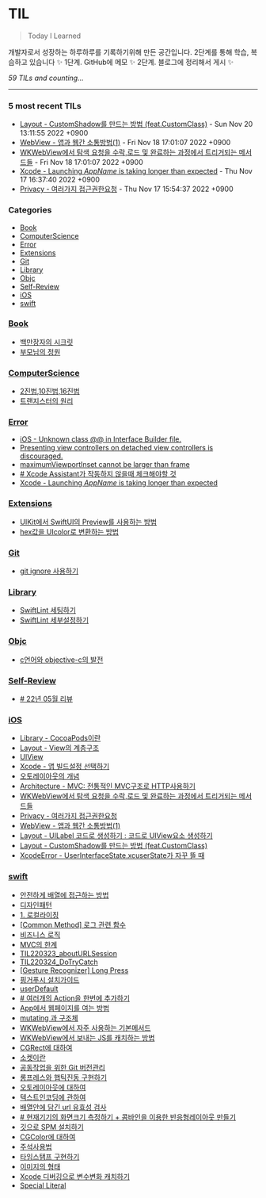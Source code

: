 # TIL
> Today I Learned

개발자로서 성장하는 하루하루를 기록하기위해 만든 공간입니다. 2단계를 통해 학습, 복습하고 있습니다 ✨
  1단계. GitHub에 메모 ✨
  2단계. 블로그에 정리해서 게시 ✨


_59 TILs and counting..._

---

### 5 most recent TILs

- [Layout - CustomShadow를 만드는 방법 (feat.CustomClass)](iOS/how_to_make_CustomShadow.md) - Sun Nov 20 13:11:55 2022 +0900
- [WebView - 앱과 웹간 소통방법(1)](iOS/TIL221118_AppNWeb.md) - Fri Nov 18 17:01:07 2022 +0900
- [WKWebView에서 탐색 요청을 수락,로드 및 완료하는 과정에서 트리거되는 메서드들](iOS/TIL221115_WebKit_NavigationDelegate.md) - Fri Nov 18 17:01:07 2022 +0900
- [Xcode - Launching _AppName_ is taking longer than expected](Error/xcodeError_Launching_is_taking_longer_than.md) - Thu Nov 17 16:37:40 2022 +0900
- [Privacy - 여러가지 접근권한요청](iOS/TIL221117_Various_Privacy_Usage.md) - Thu Nov 17 15:54:37 2022 +0900

### Categories

- [Book](#Book)
- [ComputerScience](#ComputerScience)
- [Error](#Error)
- [Extensions](#Extensions)
- [Git](#Git)
- [Library](#Library)
- [Objc](#Objc)
- [Self-Review](#Self-Review)
- [iOS](#iOS)
- [swift](#swift)

### [Book](#Book)
- [백만장자의 시크릿](Book/220604_BookReview_Millionaire_Secret.md)
- [부모님의 정원](Book/TIL_220601_parentsGarden.md)

### [ComputerScience](#ComputerScience)
- [2진법,10진법,16진법](ComputerScience/221021_baseRadix.md)
- [트랜지스터의 원리](ComputerScience/221024_transister.md)

### [Error](#Error)
- [iOS - Unknown class @@ in Interface Builder file.](Error/TIL221027_xcodeError.md)
- [Presenting view controllers on detached view controllers is discouraged.](Error/TIL221031_Alert_In_UIViewController_Init.md)
- [maximumViewportInset cannot be larger than frame](Error/TIL221101_viewResizing.md)
- [# Xcode Assistant가 작동하지 않을때 체크해야할 것](Error/TIL_220531_XcodeAssistant.md)
- [Xcode - Launching _AppName_ is taking longer than expected](Error/xcodeError_Launching_is_taking_longer_than.md)

### [Extensions](#Extensions)
- [UIKit에서 SwiftUI의 Preview를 사용하는 방법](Extensions/221031_PreviewProvier.md)
- [hex값을 UIcolor로 변환하는 방법](Extensions/TIL221025_convertHexToUIColor.md)

### [Git](#Git)
- [git ignore 사용하기](Git/TIL221108_how_to_make_ignore.md)

### [Library](#Library)
- [SwiftLint 세팅하기](Library/TIL221028_SwiftLint.md)
- [SwiftLint 세부설정하기](Library/TIL221101_SwiftLintCustomRule.md)

### [Objc](#Objc)
- [c언어와 objective-c의 발전](Objc/TIL220421_aboutObjectiveC.md)

### [Self-Review](#Self-Review)
- [# 22년 05월 리뷰](Self-Review/TIL220530_MayReview.md)

### [iOS](#iOS)
- [Library - CocoaPods이란](iOS/TIL220311_cocoaPods&Spm.md)
- [Layout - View의 계층구조](iOS/TIL220314_addSubView.md)
- [UIView](iOS/TIL220315_aboutViewSummary.md)
- [Xcode - 앱 빌드설정 선택하기](iOS/TIL221103_XcodeBuildSet.md)
- [오토레이아웃의 개념](iOS/TIL221107_AutoLayout.md)
- [Architecture - MVC: 전통적인 MVC구조로 HTTP사용하기](iOS/TIL221114_Traditional_MVC.md)
- [WKWebView에서 탐색 요청을 수락,로드 및 완료하는 과정에서 트리거되는 메서드들](iOS/TIL221115_WebKit_NavigationDelegate.md)
- [Privacy - 여러가지 접근권한요청](iOS/TIL221117_Various_Privacy_Usage.md)
- [WebView - 앱과 웹간 소통방법(1)](iOS/TIL221118_AppNWeb.md)
- [Layout - UILabel 코드로 생성하기 : 코드로 UIView요소 생성하기](iOS/TIL_220529_UILabelCodeProgramming.md)
- [Layout - CustomShadow를 만드는 방법 (feat.CustomClass)](iOS/how_to_make_CustomShadow.md)
- [XcodeError - UserInterfaceState.xcuserState가 자꾸 뜰 때](iOS/what_is_UserInterfaceState.md)

### [swift](#swift)
- [안전하게 배열에 접근하는 방법](swift/TIL220310_contactArraySafely.md)
- [디자인패턴](swift/TIL220316_aboutMVVM&Init.md)
- [1. 로컬라이징](swift/TIL220317_aboutLocalize&UIScreen&&UIDevice.md)
- [[Common Method] 로그 관련 함수](swift/TIL220318_aboutLogMethod.md)
- [비즈니스 로직](swift/TIL220321_aboutBusinessLogic.md)
- [MVC의 한계](swift/TIL220322_AboutMVC_NavigationController.md)
- [TIL220323_aboutURLSession](swift/TIL220323_aboutURLSession.md)
- [TIL220324_DoTryCatch](swift/TIL220324_AboutDoTryCatch.md)
- [[Gesture Recognizer] Long Press](swift/TIL220325_GestureRecognizer_LongPress.md)
- [핑거푸시 설치가이드](swift/TIL220330_fingerPush.md)
- [userDefault](swift/TIL220331_AboutUserDefualt.md)
- [# 여러개의 Action을 한번에 추가하기](swift/TIL220404_forEach.md)
- [App에서 웹페이지를 여는 방법](swift/TIL220406_webView.md)
- [mutating 과 구조체](swift/TIL220413_mutating.md)
- [WKWebView에서 자주 사용하는 기본메서드](swift/TIL220414_WKWebViewDelegage.md)
- [WKWebView에서 보내는 JS를 캐치하는 방법](swift/TIL220415_WKWebViewCatchingJS.md)
- [CGRect에 대하여](swift/TIL220419_CGRect.md)
- [소켓이란](swift/TIL220420_socket.md)
- [공동작업을 위한 Git 버전관리](swift/TIL220422_GitControl.md)
- [롱프레스와 햅틱진동 구현하기](swift/TIL220426_HapticAndLongpress.md)
- [오토레이아웃에 대하여](swift/TIL220514_autoLayout.md)
- [텍스트인코딩에 관하여](swift/TIL220517_aboutTextEncoding.md)
- [배열안에 담긴 url 유효성 검사](swift/TIL220520_aboutCheckArrayComponent.md)
- [# 현재기기의 화면크기 측정하기 + 콤바인을 이용한 반응형레이아웃 만들기](swift/TIL220523_currentDeviceCheck&useCombineReactiveAutoLayout.md)
- [깃으로 SPM 설치하기](swift/TIL220524_HowToUseSPM.md)
- [CGColor에 대하여](swift/TIL220525_aboutUIColorCgColor.md)
- [주석사용법](swift/TIL220528_PragmaMark.md)
- [타임스탬프 구현하기](swift/TIL220914_TimeStamp.md)
- [이미지의 형태](swift/TIL220915_KindsOfImageFormats.md)
- [Xcode 디버깅으로 변수변화 캐치하기](swift/TIL221026_howToDebugging.md)
- [Special Literal](swift/TIL_220527_specialLiteral.md)

[1]: https://simonwillison.net/2020/Apr/20/self-rewriting-readme/
[2]: https://github.com/jbranchaud/til

